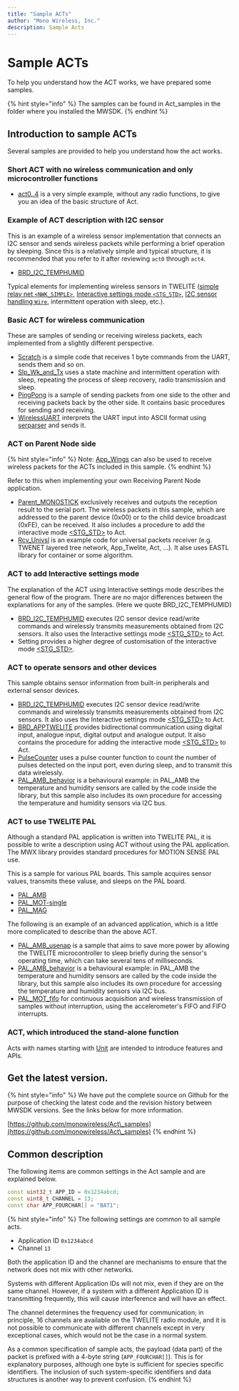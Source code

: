 ```yaml
---
title: "Sample ACTs"
author: "Mono Wireless, Inc."
description: Sample Acts
---
```


# Sample ACTs

To help you understand how the ACT works, we have prepared some samples.

{% hint style="info" %}
The samples can be found in Act\_samples in the folder where you installed the MWSDK.
{% endhint %}

## Introduction to sample ACTs

Several samples are provided to help you understand how the act works.

### Short ACT with no wireless communication and only microcontroller functions

* [act0..4](act\_opening.md) is a very simple example, without any radio functions, to give you an idea of the basic structure of Act.

### Example of ACT description with I2C sensor

This is an example of a wireless sensor implementation that connects an I2C sensor and sends wireless packets while performing a brief operation by sleeping. Since this is a relatively simple and typical structure, it is recommended that you refer to it after reviewing `act0` through `act4`.

* [BRD\_I2C_TEMPHUMID](brd\_i2c\_temphumid.md)

Typical elements for implementing wireless sensors in TWELITE ([simple relay net `<NWK_SIMPLE>`](../networks/nwk_simple.md), [Interactive settings mode `<STG_STD>`](../settings/stg_std.md), [I2C sensor handling `Wire`](../api-reference/predefined_objs/wire/README.md), intermittent operation with sleep, etc.).

###  Basic ACT for wireless communication

These are samples of sending or receiving wireless packets, each implemented from a slightly different perspective.

* [Scratch](scratch.md) is a simple code that receives 1 byte commands from the UART, sends them and so on.
* [Slp\_Wk\_and\_Tx](slp\_wk\_and\_tx.md) uses a state machine and intermittent operation with sleep, repeating the process of sleep recovery, radio transmission and sleep.
* [PingPong](pingpong.md) is a sample of sending packets from one side to the other and receiving packets back by the other side. It contains basic procedures for sending and receiving.
* [WirelessUART](wirelessuart.md) interprets the UART input into ASCII format using [serparser](../api-reference/classes/ser\_parser.md) and sends it.

### ACT on Parent Node side

{% hint style="info" %}
Note: [App_Wings](https://wings.twelite.info/) can also be used to receive wireless packets for the ACTs included in this sample.
{% endhint %}

Refer to this when implementing your own Receiving Parent Node application.

* [Parent\_MONOSTICK](parent\_monostick.md) exclusively receives and outputs the reception result to the serial port. The wireless packets in this sample, which are addressed to the parent device (0x00) or to the child device broadcast (0xFE), can be received. It also includes a procedure to add the interactive mode [\<STG\_STD>](../settings/stg\_std.md) to Act.
* [Rcv_Univsl](rcv_univsl.md) is an example code for universal packets receiver (e.g. TWENET layered tree network, App_Twelite, Act, ...). It alse uses EASTL library for container or some algorithm.

### ACT to add Interactive settings mode

The explanation of the ACT using Interactive settings mode describes the general flow of the program. There are no major differences between the explanations for any of the samples. (Here we quote BRD\_I2C_TEMPHUMID)

* [BRD\_I2C_TEMPHUMID](brd\_i2c\_temphumid.md) executes I2C sensor device read/write commands and wirelessly transmits measurements obtained from I2C sensors. It also uses the Interactive settings mode [\<STG\_STD>](../settings/stg\_std.md) to Act.
* Setting provides a higher degree of customisation of the interactive mode [\<STG\_STD>](../settings/stg\_std.md).

### ACT to operate sensors and other devices

This sample obtains sensor information from built-in peripherals and external sensor devices.

* [BRD\_I2C_TEMPHUMID](brd\_i2c\_temphumid.md) executes I2C sensor device read/write commands and wirelessly transmits measurements obtained from I2C sensors. It also uses the Interactive settings mode [\<STG\_STD>](../settings/stg\_std.md) to Act.
* [BRD\_APPTWELITE](brd\_apptwelite.md) provides bidirectional communication using digital input, analogue input, digital output and analogue output. It also contains the procedure for adding the interactive mode [\<STG\_STD>](../settings/stg\_std.md) to Act.
* [PulseCounter](pulsecounter.md) uses a pulse counter function to count the number of pulses detected on the input port, even during sleep, and to transmit this data wirelessly.
* [PAL\_AMB\_behavior](pal\_amb-behavior.md) is a behavioural example: in PAL\_AMB the temperature and humidity sensors are called by the code inside the library, but this sample also includes its own procedure for accessing the temperature and humidity sensors via I2C bus.

### ACT to use TWELITE PAL

Although a standard PAL application is written into TWELITE PAL, it is possible to write a description using ACT without using the PAL application. The MWX library provides standard procedures for MOTION SENSE PAL use.

This is a sample for various PAL boards. This sample acquires sensor values, transmits these valuse, and sleeps on the PAL board.

* [PAL\_AMB](pal\_amb.md)
* [PAL\_MOT-single](pal\_mot-oneshot.md)
* [PAL\_MAG](pal\_mag.md)

The following is an example of an advanced application, which is a little more complicated to describe than the above ACT.

* [PAL\_AMB\_usenap](pal\_amb-usenap.md) is a sample that aims to save more power by allowing the TWELITE microcontroller to sleep briefly during the sensor's operating time, which can take several tens of milliseconds.
* [PAL\_AMB\_behavior](pal\_amb-behavior.md) is a behavioural example: in PAL\_AMB the temperature and humidity sensors are called by the code inside the library, but this sample also includes its own procedure for accessing the temperature and humidity sensors  via I2C bus.
* [PAL\_MOT\_fifo](pal\_mot.md) for continuous acquisition and wireless transmission of samples without interruption, using the accelerometer's FIFO and FIFO interrupts.


### ACT, which introduced the stand-alone function

Acts with names starting with [Unit](unit\_acts.md) are intended to introduce features and APIs.


## Get the latest version.

{% hint style="info" %}
We have put the complete source on Github for the purpose of checking the latest code and the revision history between MWSDK versions. See the links below for more information.

[https://github.com/monowireless/Act\_samples](https://github.com/monowireless/Act\_samples)
{% endhint %}



## Common description

The following items are common settings in the Act sample and are explained below.

```cpp
const uint32_t APP_ID = 0x1234abcd;
const uint8_t CHANNEL = 13;
const char APP_FOURCHAR[] = "BAT1";
```

{% hint style="info" %}
The following settings are common to all sample acts.

* Application ID `0x1234abcd`
* Channel `13`

Both the application ID and the channel are mechanisms to ensure that the network does not mix with other networks.

Systems with different Application IDs will not mix, even if they are on the same channel. However, if a system with a different Application ID is transmitting frequently, this will cause interference and will have an effect.

The channel determines the frequency used for communication; in principle, 16 channels are available on the TWELITE radio module, and it is not possible to communicate with different channels except in very exceptional cases, which would not be the case in a normal system.

As a common specification of sample acts, the payload (data part) of the packet is prefixed with a 4-byte string (`APP_FOURCHAR[]`). This is for explanatory purposes, although one byte is sufficient for species specific identifiers. The inclusion of such system-specific identifiers and data structures is another way to prevent confusion.
{% endhint %}
